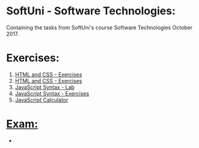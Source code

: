 # SoftUni - Software Technologies:
<p>Containing the tasks from SoftUni's course Software Technologies October 2017.</p>

<h1><strong>Exercises:</strong></h1>

<ol type="1">
	<li><a href="https://github.com/radoslavvv/Software-Technologies-October-2017/tree/master/01.HTMLandCSS/01.HTMLandCSS-Exercises">HTML and CSS - Exercises</li>
	<li><a href="https://github.com/radoslavvv/Software-Technologies-October-2017/tree/master/01.HTMLandCSS/02.HTMLandCSS-B">HTML and CSS - Exercises</li>
	<li><a href="https://github.com/radoslavvv/Software-Technologies-October-2017/tree/master/02.JavaScript-Syntax-Lab">JavaScript Syntax - Lab</li>
	<li><a href="https://github.com/radoslavvv/Software-Technologies-October-2017/tree/master/03.JavaScript-Syntax-Exercises">JavaScript Syntax - Exercises</li>
	<li><a href="https://github.com/radoslavvv/Software-Technologies-October-2017/tree/master/04.JavaScript-Calculator">JavaScript Calculator</li>
</ol>

<h1><strong>Exam:</strong></h1>

<ul>
	<li></li>
</ul>




